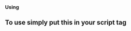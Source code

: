 ### Using
## To use simply put this in your script tag
<script src="https://cdn.jsdelivr.net/gh/gustambolopez/s16.games/Embed.js" data-api="https://cdn.jsdelivr.net/gh/gustambolopez/s16.tools/g.json" data-target="#gameContainer"></script>
